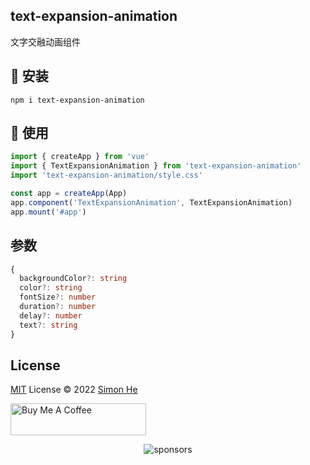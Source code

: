 ## text-expansion-animation
文字交融动画组件

## 🧰 安装
```
npm i text-expansion-animation
```

## 👼 使用
```js
import { createApp } from 'vue'
import { TextExpansionAnimation } from 'text-expansion-animation'
import 'text-expansion-animation/style.css'

const app = createApp(App)
app.component('TextExpansionAnimation', TextExpansionAnimation)
app.mount('#app')
```

## 参数
```typescript
{
  backgroundColor?: string
  color?: string
  fontSize?: number
  duration?: number
  delay?: number
  text?: string 
}
```


## License
[MIT](./LICENSE) License © 2022 [Simon He](https://github.com/Simon-He95)

<a href="https://github.com/Simon-He95/sponsor" target="_blank"><img src="https://cdn.buymeacoffee.com/buttons/default-orange.png" alt="Buy Me A Coffee" style="height: 51px !important;width: 217px !important;" ></a>


<span><div align="center">![sponsors](https://www.hejian.club/images/sponsors.jpg)</div></span>
